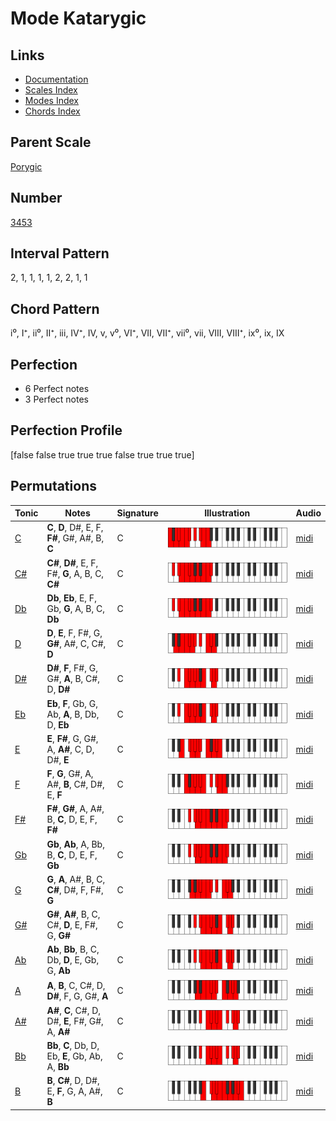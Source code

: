 # Mode Katarygic

## Links

- [Documentation](index.md)
- [Scales Index](Scales.md)
- [Modes Index](Modes.md)
- [Chords Index](Chords.md)

## Parent Scale

[Porygic](ScalePorygic.md)

## Number

[3453](https://ianring.com/musictheory/scales/3453)

## Interval Pattern

2, 1, 1, 1, 1, 2, 2, 1, 1

## Chord Pattern

i⁰, I⁺, ii⁰, II⁺, iii, IV⁺, IV, v, v⁰, VI⁺, VII, VII⁺, vii⁰, vii, VIII, VIII⁺, ix⁰, ix, IX

## Perfection

- 6 Perfect notes
- 3 Perfect notes

## Perfection Profile

[false false true true true false true true true]

## Permutations

| Tonic | Notes | Signature | Illustration | Audio |
|-------|-------|-----------|--------------|-------|
| [C](ModeCNaturalKatarygic.md) | **C**, **D**, D#, E, F, **F#**, G#, A#, B, **C** | C | ![CNaturalKatarygic](ModeCNaturalKatarygic.png) | [midi](https://github.com/edipermadi/music/blob/main/docs/ModeCNaturalKatarygic.mid?raw=true) |
| [C#](ModeCSharpKatarygic.md) | **C#**, **D#**, E, F, F#, **G**, A, B, C, **C#** | C | ![CSharpKatarygic](ModeCSharpKatarygic.png) | [midi](https://github.com/edipermadi/music/blob/main/docs/ModeCSharpKatarygic.mid?raw=true) |
| [Db](ModeDFlatKatarygic.md) | **Db**, **Eb**, E, F, Gb, **G**, A, B, C, **Db** | C | ![DFlatKatarygic](ModeDFlatKatarygic.png) | [midi](https://github.com/edipermadi/music/blob/main/docs/ModeDFlatKatarygic.mid?raw=true) |
| [D](ModeDNaturalKatarygic.md) | **D**, **E**, F, F#, G, **G#**, A#, C, C#, **D** | C | ![DNaturalKatarygic](ModeDNaturalKatarygic.png) | [midi](https://github.com/edipermadi/music/blob/main/docs/ModeDNaturalKatarygic.mid?raw=true) |
| [D#](ModeDSharpKatarygic.md) | **D#**, **F**, F#, G, G#, **A**, B, C#, D, **D#** | C | ![DSharpKatarygic](ModeDSharpKatarygic.png) | [midi](https://github.com/edipermadi/music/blob/main/docs/ModeDSharpKatarygic.mid?raw=true) |
| [Eb](ModeEFlatKatarygic.md) | **Eb**, **F**, Gb, G, Ab, **A**, B, Db, D, **Eb** | C | ![EFlatKatarygic](ModeEFlatKatarygic.png) | [midi](https://github.com/edipermadi/music/blob/main/docs/ModeEFlatKatarygic.mid?raw=true) |
| [E](ModeENaturalKatarygic.md) | **E**, **F#**, G, G#, A, **A#**, C, D, D#, **E** | C | ![ENaturalKatarygic](ModeENaturalKatarygic.png) | [midi](https://github.com/edipermadi/music/blob/main/docs/ModeENaturalKatarygic.mid?raw=true) |
| [F](ModeFNaturalKatarygic.md) | **F**, **G**, G#, A, A#, **B**, C#, D#, E, **F** | C | ![FNaturalKatarygic](ModeFNaturalKatarygic.png) | [midi](https://github.com/edipermadi/music/blob/main/docs/ModeFNaturalKatarygic.mid?raw=true) |
| [F#](ModeFSharpKatarygic.md) | **F#**, **G#**, A, A#, B, **C**, D, E, F, **F#** | C | ![FSharpKatarygic](ModeFSharpKatarygic.png) | [midi](https://github.com/edipermadi/music/blob/main/docs/ModeFSharpKatarygic.mid?raw=true) |
| [Gb](ModeGFlatKatarygic.md) | **Gb**, **Ab**, A, Bb, B, **C**, D, E, F, **Gb** | C | ![GFlatKatarygic](ModeGFlatKatarygic.png) | [midi](https://github.com/edipermadi/music/blob/main/docs/ModeGFlatKatarygic.mid?raw=true) |
| [G](ModeGNaturalKatarygic.md) | **G**, **A**, A#, B, C, **C#**, D#, F, F#, **G** | C | ![GNaturalKatarygic](ModeGNaturalKatarygic.png) | [midi](https://github.com/edipermadi/music/blob/main/docs/ModeGNaturalKatarygic.mid?raw=true) |
| [G#](ModeGSharpKatarygic.md) | **G#**, **A#**, B, C, C#, **D**, E, F#, G, **G#** | C | ![GSharpKatarygic](ModeGSharpKatarygic.png) | [midi](https://github.com/edipermadi/music/blob/main/docs/ModeGSharpKatarygic.mid?raw=true) |
| [Ab](ModeAFlatKatarygic.md) | **Ab**, **Bb**, B, C, Db, **D**, E, Gb, G, **Ab** | C | ![AFlatKatarygic](ModeAFlatKatarygic.png) | [midi](https://github.com/edipermadi/music/blob/main/docs/ModeAFlatKatarygic.mid?raw=true) |
| [A](ModeANaturalKatarygic.md) | **A**, **B**, C, C#, D, **D#**, F, G, G#, **A** | C | ![ANaturalKatarygic](ModeANaturalKatarygic.png) | [midi](https://github.com/edipermadi/music/blob/main/docs/ModeANaturalKatarygic.mid?raw=true) |
| [A#](ModeASharpKatarygic.md) | **A#**, **C**, C#, D, D#, **E**, F#, G#, A, **A#** | C | ![ASharpKatarygic](ModeASharpKatarygic.png) | [midi](https://github.com/edipermadi/music/blob/main/docs/ModeASharpKatarygic.mid?raw=true) |
| [Bb](ModeBFlatKatarygic.md) | **Bb**, **C**, Db, D, Eb, **E**, Gb, Ab, A, **Bb** | C | ![BFlatKatarygic](ModeBFlatKatarygic.png) | [midi](https://github.com/edipermadi/music/blob/main/docs/ModeBFlatKatarygic.mid?raw=true) |
| [B](ModeBNaturalKatarygic.md) | **B**, **C#**, D, D#, E, **F**, G, A, A#, **B** | C | ![BNaturalKatarygic](ModeBNaturalKatarygic.png) | [midi](https://github.com/edipermadi/music/blob/main/docs/ModeBNaturalKatarygic.mid?raw=true) |
